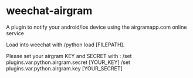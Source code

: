 weechat-airgram
===============

A plugin to notify your android/ios device using the airgramapp.com online service

Load into weechat with /python load [FILEPATH].

Please set your airgram KEY and SECRET with : 
/set plugins.var.python.airgram.secret [YOUR_KEY]
/set plugins.var.python.airgram.key [YOUR_SECRET]
